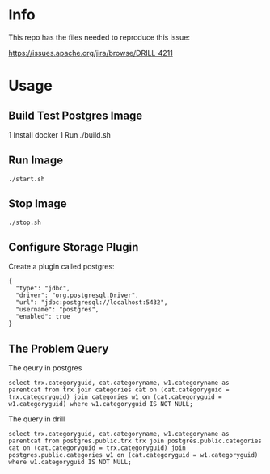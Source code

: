 # Info

This repo has the files needed to reproduce this issue:

https://issues.apache.org/jira/browse/DRILL-4211

# Usage

## Build Test Postgres Image

  1 Install docker
  1 Run ./build.sh

## Run Image

```
./start.sh
```

## Stop Image

```
./stop.sh
```

## Configure Storage Plugin

Create a plugin called postgres:

```
{
  "type": "jdbc",
  "driver": "org.postgresql.Driver",
  "url": "jdbc:postgresql://localhost:5432",
  "username": "postgres",
  "enabled": true
}
```

## The Problem Query

The qeury in postgres

```
select trx.categoryguid, cat.categoryname, w1.categoryname as parentcat from trx join categories cat on (cat.categoryguid = trx.categoryguid) join categories w1 on (cat.categoryguid = w1.categoryguid) where w1.categoryguid IS NOT NULL;
```

The query in drill

```
select trx.categoryguid, cat.categoryname, w1.categoryname as parentcat from postgres.public.trx trx join postgres.public.categories cat on (cat.categoryguid = trx.categoryguid) join postgres.public.categories w1 on (cat.categoryguid = w1.categoryguid) where w1.categoryguid IS NOT NULL;
```


